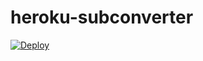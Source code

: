 # heroku-subconverter
[![Deploy](https://www.herokucdn.com/deploy/button.png)](https://heroku.com/deploy?template=https://github.com/sub-paoche/heroku-subconverter)
